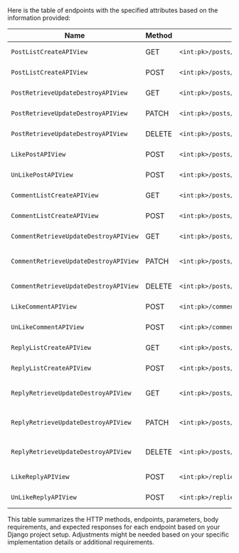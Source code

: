 Here is the table of endpoints with the specified attributes based on the information provided:

| Name                             | Method | Endpoint                                     | Parameters          | Body | Response             |
|----------------------------------|--------|----------------------------------------------|---------------------|------|----------------------|
| `PostListCreateAPIView`          | GET    | `<int:pk>/posts/`                            | `pk`: int           | -    | List of posts        |
| `PostListCreateAPIView`          | POST   | `<int:pk>/posts/`                            | `pk`: int           | Post data           | Created post         |
| `PostRetrieveUpdateDestroyAPIView`| GET    | `<int:pk>/posts/<int:P_pk>/`                 | `pk`: int, `P_pk`: int | - | Detailed post        |
| `PostRetrieveUpdateDestroyAPIView`| PATCH  | `<int:pk>/posts/<int:P_pk>/`                 | `pk`: int, `P_pk`: int | Updated post data   | Updated post         |
| `PostRetrieveUpdateDestroyAPIView`| DELETE | `<int:pk>/posts/<int:P_pk>/`                 | `pk`: int, `P_pk`: int | -    | -                    |
| `LikePostAPIView`                | POST   | `<int:pk>/posts/<int:P_pk>/like/`            | `pk`: int, `P_pk`: int | -    | Success message      |
| `UnLikePostAPIView`              | POST   | `<int:pk>/posts/<int:P_pk>/unlike/`          | `pk`: int, `P_pk`: int | -    | Success message      |
| `CommentListCreateAPIView`       | GET    | `<int:pk>/posts/<int:P_pk>/comments/`        | `pk`: int, `P_pk`: int | -    | List of comments     |
| `CommentListCreateAPIView`       | POST   | `<int:pk>/posts/<int:P_pk>/comments/`        | `pk`: int, `P_pk`: int | Comment data        | Created comment      |
| `CommentRetrieveUpdateDestroyAPIView`| GET | `<int:pk>/posts/<int:P_pk>/comments/<int:C_pk>/` | `pk`: int, `P_pk`: int, `C_pk`: int | - | Detailed comment   |
| `CommentRetrieveUpdateDestroyAPIView`| PATCH | `<int:pk>/posts/<int:P_pk>/comments/<int:C_pk>/` | `pk`: int, `P_pk`: int, `C_pk`: int | Updated comment data | Updated comment |
| `CommentRetrieveUpdateDestroyAPIView`| DELETE | `<int:pk>/posts/<int:P_pk>/comments/<int:C_pk>/` | `pk`: int, `P_pk`: int, `C_pk`: int | - | -                  |
| `LikeCommentAPIView`             | POST   | `<int:pk>/comments/<int:C_pk>/like/`         | `pk`: int, `C_pk`: int | -    | Success message      |
| `UnLikeCommentAPIView`           | POST   | `<int:pk>/comments/<int:C_pk>/unlike/`       | `pk`: int, `C_pk`: int | -    | Success message      |
| `ReplyListCreateAPIView`         | GET    | `<int:pk>/posts/<int:P_pk>/comments/<int:C_pk>/replies/` | `pk`: int, `P_pk`: int, `C_pk`: int | - | List of replies |
| `ReplyListCreateAPIView`         | POST   | `<int:pk>/posts/<int:P_pk>/comments/<int:C_pk>/replies/` | `pk`: int, `P_pk`: int, `C_pk`: int | Reply data | Created reply |
| `ReplyRetrieveUpdateDestroyAPIView`| GET | `<int:pk>/posts/<int:P_pk>/comments/<int:C_pk>/replies/<int:R_pk>/` | `pk`: int, `P_pk`: int, `C_pk`: int, `R_pk`: int | - | Detailed reply |
| `ReplyRetrieveUpdateDestroyAPIView`| PATCH | `<int:pk>/posts/<int:P_pk>/comments/<int:C_pk>/replies/<int:R_pk>/` | `pk`: int, `P_pk`: int, `C_pk`: int, `R_pk`: int | Updated reply data | Updated reply |
| `ReplyRetrieveUpdateDestroyAPIView`| DELETE | `<int:pk>/posts/<int:P_pk>/comments/<int:C_pk>/replies/<int:R_pk>/` | `pk`: int, `P_pk`: int, `C_pk`: int, `R_pk`: int | - | - |
| `LikeReplyAPIView`               | POST   | `<int:pk>/replies/<int:R_pk>/like/`          | `pk`: int, `R_pk`: int | -    | Success message      |
| `UnLikeReplyAPIView`             | POST   | `<int:pk>/replies/<int:R_pk>/unlike/`        | `pk`: int, `R_pk`: int | -    | Success message      |

This table summarizes the HTTP methods, endpoints, parameters, body requirements, and expected responses for each endpoint based on your Django project setup. Adjustments might be needed based on your specific implementation details or additional requirements.

